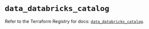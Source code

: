 # `data_databricks_catalog`

Refer to the Terraform Registry for docs: [`data_databricks_catalog`](https://registry.terraform.io/providers/databricks/databricks/1.86.0/docs/data-sources/catalog).
